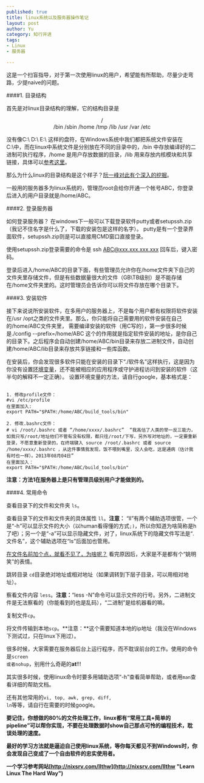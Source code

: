 ```yaml
---
published: true
title: linux系统以及服务器操作笔记
layout: post
author: Yu
category: 知行并进
tags:
- Linux
- 服务器

---
```

这是一个扫盲指导，对于第一次使用linux的用户，希望能有所帮助，尽量少走弯路，少提naive的问题。

####1. 目录结构

首先是对linux目录结构的理解，它的结构目录是
<center>/</center> 

<center>/bin /sbin /home /tmp /lib /usr /var /etc </center>

没有像C:\ D:\ E:\ 这样的盘符，在Windows系统中我们都把系统文件安装在C:\中，而在linux中系统文件是分别放在不同的目录中的，/bin 中存放编译好的二进制可执行程序，/home 是用户存放数据的目录，/lib 用来存放内核模块和共享链接，具体可以[参考这里](http://linux-wiki.cn/wiki/zh-hans/Linux%E7%9B%AE%E5%BD%95%E7%BB%93%E6%9E%84 "linux结构目录")。

那么为什么linux的目录结构是这个样子？[阮一峰对此有个深入的挖掘](http://www.ruanyifeng.com/blog/2012/02/a_history_of_unix_directory_structure.html "Unix目录结构的来历")。

一般用的服务器多为linux系统的，管理员root会给你开通一个帐号ABC，你登录后进入的用户目录就是/home/ABC。

####2. 登录服务器

如何登录服务器？ 在windows下一般可以下载登录软件putty或者setupssh.zip（我记不住名字是什么了，下载的安装包是这样的名字）。
putty是有一个登录界面软件，setupssh.zip则是可以直接用CMD窗口直接登录。

使用setupssh.zip登录需要的命令是 ssh ABC@xxx.xxx.xxx.xxx  回车后，键入密码。

登录后进入/home/ABC的目录下面，有些管理员允许你在/home文件夹下自己的文件夹里存储文件，但是有些数据量很大的文件（GB\TB级别）是不能存储在/home文件夹里的。这时管理员会告诉你可以将文件存放在哪个目录下。

####3. 安装软件

接下来说说所安装软件，在多用户的服务器上，不是每个用户都有权限将软件安装在/usr /opt之类的文件夹里。那么，你只能将自己需要用的软件安装在自己的/home/ABC文件夹里，
需要编译安装的软件（用C写的），第一步很多时候是./config --prefix=/home/ABC  这个的作用就是指定软件安装的地址，是你自己的目录下。之后程序会自动创建/home/ABC/bin目录来存放二进制文件，自动创建/home/ABC/lib目录来存放共享链接和一些库函数。

在安装后，你会发现很多软件只能在安装的目录下“./软件名”这样执行，这是因为你没有设置[环境变量](http://zh.wikipedia.org/wiki/%E7%8E%AF%E5%A2%83%E5%8F%98%E9%87%8F "环境变量")，还不能被相应的应用程序或守护进程访问到安装的软件（这半句的解释不一定正确）。 设置环境变量的方法，请自行google，基本格式是：
<pre><code>
1. 修改profile文件： 
#vi /etc/profile 
在里面加入:
export PATH="$PATH:/home/ABC/build_tools/bin"

2. 修改.bashrc文件：
# vi /root/.bashrc 或者 <q>/home/xxxx/.bashrc</q>  <q>我高估了人类的举一反三能力，如我只写/root/地址他们不管有没有权限，都只往/root/下写，另外写对地址的，一定要重新登录，不愿意重新登录的，在终端键入 source /root/.bashrc 或者 source /home/xxxx/.bashrc ，从这件事情我发现，饭不喂到嘴里，没人会吃，这是通病（估计我有时也一样）。2013年08月04日</q>
在里面加入：
export PATH="$PATH:/home/ABC/build_tools/bin"
</code></pre>


**注意：方法1在服务器上是只有管理员级别用户才能做到的。**

####4. 常用命令

查看目录下的文件和文件夹 <code>ls</code>。

查看目录下的文件和文件夹的具体属性 <code>ll</code>。**注意：** <q>ll</q>有两个辅助选项很管，一个是<q>-h</q>可以显示文件的大小（以human看得懂的方式<code>;)</code>，所以你知道为啥简称是h了吧）；另一个是<q>-a</q>可以显示隐藏文件，对了，linux系统下的隐藏文件写法是<q>.文件名</q>，这个辅助选项在<q>ls</q>后面加也管用。

[在文件名前加个点，就看不见了，为啥呢？](https://plus.google.com/101960720994009339267/posts/R58WgWwN9jp "A lesson in shortcuts") 看完原因后，大家是不是都有个<q>姚明笑</q>的表情。

跳转目录 <code>cd</code>目录绝对地址或相对地址（如果调转到下层子目录，可以用相对地址）。

察看文件内容 <code>less</code>。**注意：**<q>less -N</q>命令可以显示文件的行号。另外，二进制文件是无法察看的（你能看到的也是乱码），<q>二进制</q>是给机器看的嘛。

复制文件<code>cp</code>。

将文件传输到本地<code>scp</code>。**注意：**这个需要知道本地的ip地址（我没在Windows下测试过，只在linux下用过）。

很多时候，大家需要在服务器后台上运行程序，而不耽误前台的工作。使用的命令是<code>screen 或者nohup</code>，别用什么奇葩的**at**!!!

其实很多时候，使用linux命令时要多用辅助选项<q>-h</q>查看简单帮助，或者用<code>man</code>查看详细的帮助文档。

还有其他常用的<code>vi, top, awk, grep, diff, ln</code>等等，请自行在需要的时候google。

**要记住，你想做的80%的文件处理工作，linux都有<q>常用工具+简单的pipeline</q>可以帮你实现，不要在处理数据时show自己那点可怜的编程技术，耽误处理的速度。**

**最好的学习方法就是逼迫自己使用linux系统，等你每天都见不到Windows时，你会发现自己变成了一个自由软件的忠实使用者。**

**一个学习参考网站[http://nixsrv.com/llthw](http://nixsrv.com/llthw "Learn Linux The Hard Way")**
